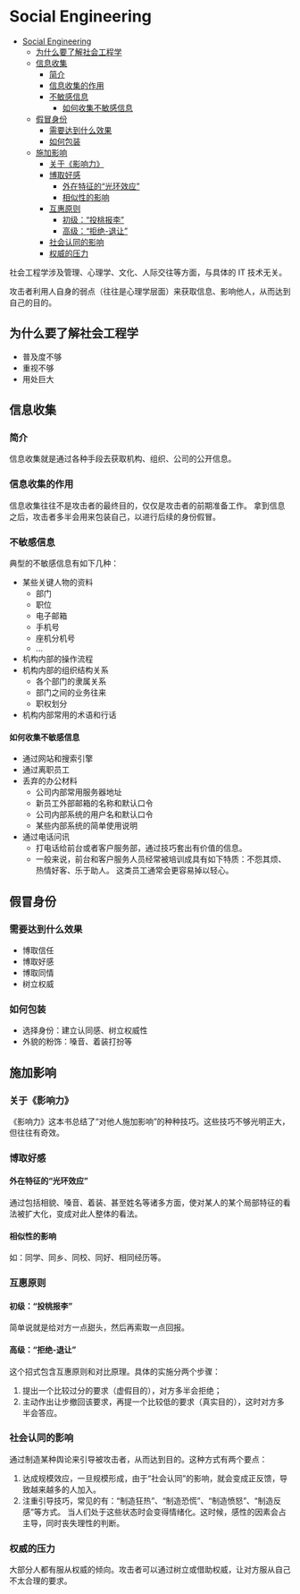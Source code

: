 # Social Engineering

- [Social Engineering](#social-engineering)
  - [为什么要了解社会工程学](#为什么要了解社会工程学)
  - [信息收集](#信息收集)
    - [简介](#简介)
    - [信息收集的作用](#信息收集的作用)
    - [不敏感信息](#不敏感信息)
      - [如何收集不敏感信息](#如何收集不敏感信息)
  - [假冒身份](#假冒身份)
    - [需要达到什么效果](#需要达到什么效果)
    - [如何包装](#如何包装)
  - [施加影响](#施加影响)
    - [关于《影响力》](#关于影响力)
    - [博取好感](#博取好感)
      - [外在特征的“光环效应”](#外在特征的光环效应)
      - [相似性的影响](#相似性的影响)
    - [互惠原则](#互惠原则)
      - [初级：“投桃报李”](#初级投桃报李)
      - [高级：“拒绝-退让”](#高级拒绝-退让)
    - [社会认同的影响](#社会认同的影响)
    - [权威的压力](#权威的压力)

社会工程学涉及管理、心理学、文化、人际交往等方面，与具体的 IT 技术无关。

攻击者利用人自身的弱点（往往是心理学层面）来获取信息、影响他人，从而达到自己的目的。

## 为什么要了解社会工程学

- 普及度不够
- 重视不够
- 用处巨大

## 信息收集

### 简介

信息收集就是通过各种手段去获取机构、组织、公司的公开信息。

### 信息收集的作用

信息收集往往不是攻击者的最终目的，仅仅是攻击者的前期准备工作。
拿到信息之后，攻击者多半会用来包装自己，以进行后续的身份假冒。

### 不敏感信息

典型的不敏感信息有如下几种：

- 某些关键人物的资料
  - 部门
  - 职位
  - 电子邮箱
  - 手机号
  - 座机分机号
  - ...
- 机构内部的操作流程
- 机构内部的组织结构关系
  - 各个部门的隶属关系
  - 部门之间的业务往来
  - 职权划分
- 机构内部常用的术语和行话

#### 如何收集不敏感信息

- 通过网站和搜索引擎
- 通过离职员工
- 丢弃的办公材料
  - 公司内部常用服务器地址
  - 新员工外部邮箱的名称和默认口令
  - 公司内部系统的用户名和默认口令
  - 某些内部系统的简单使用说明
- 通过电话问讯
  - 打电话给前台或者客户服务部，通过技巧套出有价值的信息。
  - 一般来说，前台和客户服务人员经常被培训成具有如下特质：不怨其烦、热情好客、乐于助人。
    这类员工通常会更容易掉以轻心。

## 假冒身份

### 需要达到什么效果

- 博取信任
- 博取好感
- 博取同情
- 树立权威

### 如何包装

- 选择身份：建立认同感、树立权威性
- 外貌的粉饰：嗓音、着装打扮等

## 施加影响

### 关于《影响力》

《影响力》这本书总结了“对他人施加影响”的种种技巧。这些技巧不够光明正大，但往往有奇效。

### 博取好感

#### 外在特征的“光环效应”

通过包括相貌、嗓音、着装、甚至姓名等诸多方面，使对某人的某个局部特征的看法被扩大化，变成对此人整体的看法。

#### 相似性的影响

如：同学、同乡、同校、同好、相同经历等。

### 互惠原则

#### 初级：“投桃报李”

简单说就是给对方一点甜头，然后再索取一点回报。

#### 高级：“拒绝-退让”

这个招式包含互惠原则和对比原理。具体的实施分两个步骤：

1. 提出一个比较过分的要求（虚假目的），对方多半会拒绝；
2. 主动作出让步撤回该要求，再提一个比较低的要求（真实目的），这时对方多半会答应。

### 社会认同的影响

通过制造某种舆论来引导被攻击者，从而达到目的。这种方式有两个要点：

1. 达成规模效应，一旦规模形成，由于“社会认同”的影响，就会变成正反馈，导致越来越多的人加入。
2. 注重引导技巧，常见的有：“制造狂热”、“制造恐慌”、“制造愤怒”、“制造反感”等方式。
   当人们处于这些状态时会变得情绪化。这时候，感性的因素会占主导，同时丧失理性的判断。

### 权威的压力

大部分人都有服从权威的倾向。攻击者可以通过树立或借助权威，让对方服从自己不太合理的要求。
